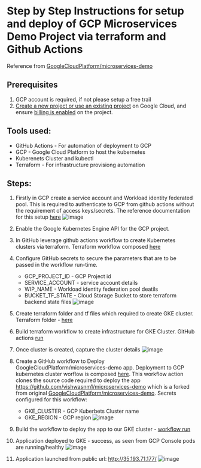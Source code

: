 # Step by Step Instructions for setup and deploy of GCP Microservices Demo Project via terraform and Github Actions

Reference from [GoogleCloudPlatform/microservices-demo](https://github.com/GoogleCloudPlatform/microservices-demo)

## Prerequisites
1. GCP account is required, if not please setup a free trail
2. [Create a new project or use an existing project](https://cloud.google.com/resource-manager/docs/creating-managing-projects#console) on Google Cloud, and ensure [billing is enabled](https://cloud.google.com/billing/docs/how-to/verify-billing-enabled) on the project.

## Tools used:
   - GitHub Actions - For automation of deployment to GCP
   - GCP - Google Cloud Platform to host the kubernetes
   - Kuberenets Cluster and kubectl 
   - Terraform  - For infrastructure provisiong automation 

## Steps:
1. Firstly in GCP create a service account and Workload identity federated pool. This is required to authenticate to GCP from github actions without the requirement of access keys/secrets. The reference documentation for this setup [here](https://cloud.google.com/blog/products/identity-security/enabling-keyless-authentication-from-github-actions)
   ![image](https://github.com/user-attachments/assets/4da95321-b9b5-4eb9-973a-67b213bbf8dd)

2. Enable the Google Kubernetes Engine API for the GCP project.

3. In GitHub leverage github actions workflow to create Kubernetes clusters via terraform. Terraform workflow composed [here](https://github.com/vishwasnm1/my-gcp-microsvc-demo/blob/main/.github/workflows/terraform.yml)

4. Configure GitHub secrets to secure the parameters that are to be passed in the workflow run-time.
   - GCP_PROJECT_ID - GCP Project id
   - SERVICE_ACCOUNT - service account details
   - WIP_NAME - Workload identity federation pool deatils
   - BUCKET_TF_STATE - Cloud Storage Bucket to store terraform backend state files
   ![image](https://github.com/user-attachments/assets/a93852c1-645e-493c-b5f4-d8f27e1af42d)

5. Create terraform folder and tf files which required to create GKE cluster. Terraform folder - [here](https://github.com/vishwasnm1/my-gcp-microsvc-demo/tree/main/terraform)

6. Build terraform workflow to create infrastructure for GKE Cluster. GitHub actions [run](https://github.com/vishwasnm1/my-gcp-microsvc-demo/actions/runs/12741300195/job/35507691596)

7. Once cluster is created, capture the cluster details
   ![image](https://github.com/user-attachments/assets/e4f1b08c-607c-4d7a-8db4-5077170f5d86)

8. Create a GitHub workflow to Deploy GoogleCloudPlatform/microservices-demo app. Deployment to GCP kubernetes cluster worflow is composed [here](https://github.com/vishwasnm1/my-gcp-microsvc-demo/blob/main/.github/workflows/gke-app-deploy.yml). This workflow action clones the source code required to deploy the app https://github.com/vishwasnm1/microservices-demo which is a forked from original [GoogleCloudPlatform/microservices-demo](https://github.com/GoogleCloudPlatform/microservices-demo). Secrets configured for this workflow:
      - GKE_CLUSTER - GCP Kuberbets Cluster name
      - GKE_REGION - GCP region
   ![image](https://github.com/user-attachments/assets/8f79f581-24d5-450d-8ea8-9bc9bc12d77b)

10. Build the workflow to deploy the app to our GKE cluster - [workflow run](https://github.com/vishwasnm1/my-gcp-microsvc-demo/actions/runs/12743319240)

11. Application deployed to GKE - success, as seen from GCP Console pods are running/healthy
    ![image](https://github.com/user-attachments/assets/5370c450-ec89-4331-9df9-d5ea0cc616f7)

12. Application launched from public url: http://35.193.71.177/
    ![image](https://github.com/user-attachments/assets/eca1d8a4-2cbb-4efa-b157-455a424bdfe8)



